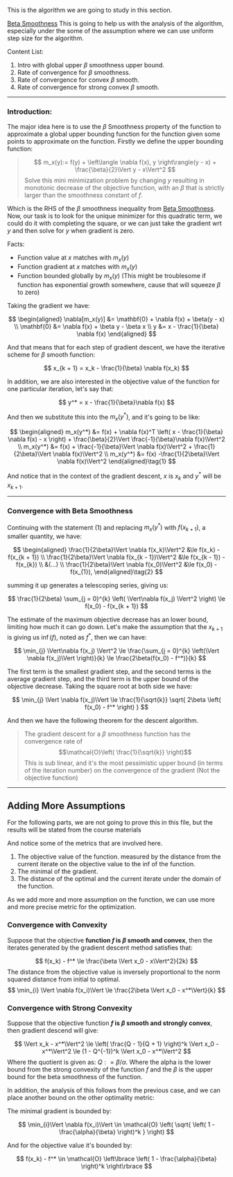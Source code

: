 This is the algorithm we are going to study in this section.

[Beta Smoothness](../Basic%20Convexity/Beta%20Smoothness.md)
This is going to help us with the analysis of the algorithm, especially under the some of the assumption where we can use uniform step size for the algorithm. 

Content List: 
1. Intro with global upper $\beta$ smoothness upper bound.
2. Rate of convergence for $\beta$ smoothness.
3. Rate of convergence for convex $\beta$ smooth.
4. Rate of convergence for strong convex $\beta$ smooth.

---
### **Introduction:** 
The major idea here is to use the $\beta$ Smoothness property of the function to approximate a global upper bounding function for the function given some points to approximate on the function. Firstly we define the upper bounding function: 

> $$
> m_x(y):=
> f(y) + \left\langle
> \nabla f(x), y
> \right\rangle(y - x) + 
> \frac{\beta}{2}\Vert y - x\Vert^2
> $$
> Solve this mini minimization problem by changing $y$ resulting in monotonic decrease of the objective function, with an $\beta$ that is strictly larger than the smoothness constant of $f$. 

Which is the RHS of the $\beta$ smoothness inequality from [Beta Smoothness](../Basic%20Convexity/Beta%20Smoothness.md). Now, our task is to look for the unique minimizer for this quadratic term, we could do it with completing the square, or we can just take the gradient wrt $y$ and then solve for $y$ when gradient is zero. 

Facts:
* Function value at $x$ matches with $m_x(y)$
* Function gradient at $x$ matches with $m_x(y)$
* Function bounded globally by $m_x(y)$ (This might be troublesome if function has exponential growth somewhere, cause that will squeeze $\beta$ to zero)

Taking the gradient we have: 

$$
\begin{aligned}
    \nabla[m_x(y)] &= \mathbf{0} + \nabla f(x) + \beta(y - x)
    \\
    \mathbf{0} &= \nabla f(x) + \beta y - \beta x
    \\ 
    y &= x - \frac{1}{\beta} \nabla f(x)
\end{aligned}
$$

And that means that for each step of gradient descent, we have the iterative scheme for $\beta$ smooth function: 

$$
x_{k + 1} = x_k - \frac{1}{\beta} \nabla f(x_k)
$$

In addition, we are also interested in the objective value of the function for one particular iteration, let's say that: 

$$
y^* = x - \frac{1}{\beta}\nabla f(x)
$$ 

And then we substitute this into the $m_x(y^*)$, and it's going to be like: 

$$
\begin{aligned}
m_x(y^*) &= f(x) + \nabla f(x)^T \left(
x - \frac{1}{\beta} \nabla f(x) - x 
\right) + \frac{\beta}{2}\Vert \frac{-1}{\beta}\nabla f(x)\Vert^2
\\
m_x(y^*) &= f(x) + \frac{-1}{\beta}\Vert \nabla f(x)\Vert^2 + \frac{1}{2\beta}\Vert \nabla f(x)\Vert^2
\\
m_x(y^*) &= f(x) -\frac{1}{2\beta}\Vert \nabla f(x)\Vert^2
\end{aligned}\tag{1}
$$

And notice that in the context of the gradient descent, $x$ is $x_{k}$ and $y^*$ will be $x_{k + 1}$. 

---
### **Convergence with Beta Smoothness**

Continuing with the statement $(1)$ and replacing $m_x(y^*)$ with $f(x_{k + 1})$, a smaller quantity, we have: 

$$
\begin{aligned}
    \frac{1}{2\beta}\Vert \nabla f(x_k)\Vert^2
    &\le f(x_k) - f(x_{k + 1})
    \\
    \frac{1}{2\beta}\Vert \nabla f(x_{k - 1})\Vert^2
    &\le f(x_{k - 1}) - f(x_{k})
    \\
    &(...)
    \\
    \frac{1}{2\beta}\Vert \nabla f(x_0)\Vert^2
    &\le f(x_0) - f(x_{1}),
\end{aligned}\tag{2}
$$

summing it up generates a telescoping series, giving us: 

$$
\frac{1}{2\beta} \sum_{j = 0}^{k} \left(
    \Vert\nabla f(x_j) \Vert^2  \right)
    \le f(x_0) - f(x_{k + 1})
$$

The estimate of the maximum objective decrease has an lower bound, limiting how much it can go down. Let's make the assumption that the $x_{k + 1}$ is giving us $\inf(f)$, noted as $f^*$, then we can have: 

$$
\min_{j} \Vert\nabla f(x_j) \Vert^2 
\le
\frac{\sum_{j = 0}^{k} \left(\Vert \nabla f(x_j)\Vert  \right)}{k}
\le
\frac{2\beta(f(x_0) - f^*)}{k}
$$

The first term is the smallest gradient step, and the second terms is the average gradient step, and the third term is the upper bound of the objective decrease. Taking the square root at both side we have: 

$$
\min_{j} \Vert \nabla f(x_j)\Vert \le 
\frac{1}{\sqrt{k}} \sqrt{
    2\beta \left(
        f(x_0) - f^*
    \right)
}
$$

And then we have the following theorem for the descent algorithm.

> The gradient descent for a $\beta$ smoothness function has the convergence rate of $$\mathcal{O}\left(
> \frac{1}{\sqrt{k}}
> \right)$$
> This is sub linear, and it's the most pessimistic upper bound (in terms of the iteration number) on the convergence of the gradient (Not the objective function)

---

## Adding More Assumptions
For the following parts, we are not going to prove this in this file, but the results will be stated from the course materials 

And notice some of the metrics that are involved here. 
1. The objective value of the function. measured by the distance from the current iterate on the objective value to the inf of the function. 
2. The minimal of the gradient. 
3. The distance of the optimal and the current iterate under the domain of the function. 

As we add more and more assumption on the function, we can use more and more precise metric for the optimization. 

### Convergence with Convexity
Suppose that the objective **function $f$ is $\beta$ smooth and convex**, then the iterates generated by the gradient descent method satisfies that: 

$$
f(x_k) - f^* \le \frac{\beta \Vert x_0 - x\Vert^2}{2k}
$$
The distance from the objective value is inversely proportional to the norm squared distance from initial to optimal. 
$$
\min_{i} \Vert  \nabla f(x_i)\Vert \le \frac{2\beta \Vert x_0 - x^*\Vert}{k}
$$

### Convergence with Strong Convexity
Suppose that the objective function **$f$ is $\beta$ smooth and strongly convex**, then gradient descend will give: 

$$
\Vert x_k - x^*\Vert^2 \le 
\left(
\frac{Q - 1}{Q + 1}
\right)^k \Vert x_0 - x^*\Vert^2
\le 
(1 - Q^{-1})^k \Vert x_0 - x^*\Vert^2
$$
Where the quotient is given as: $Q: = \beta/\alpha$. Where the alpha is the lower bound from the strong convexity of the function $f$ and the $\beta$ is the upper bound for the beta smoothness of the function. 

In addition, the analysis of this follows from the previous case, and we can place another bound on the other optimality metric: 

The minimal gradient is bounded by: 

$$
\min_{i}\Vert \nabla f(x_i)\Vert \in
\mathcal{O}
\left(
\sqrt{
    \left(
        1 - \frac{\alpha}{\beta}
    \right)^k
}
\right)
$$

And for the objective value it's bounded by: 

$$
f(x_k) - f^*
\in
\mathcal{O}
\left\lbrace
    \left(
        1 - \frac{\alpha}{\beta}
    \right)^k
\right\rbrace
$$
